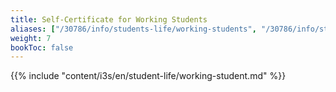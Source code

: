 ```yaml
---
title: Self-Certificate for Working Students
aliases: ["/30786/info/students-life/working-students", "/30786/info/student-life/working-students"]
weight: 7
bookToc: false
---
```


{{% include "content/i3s/en/student-life/working-student.md" %}}